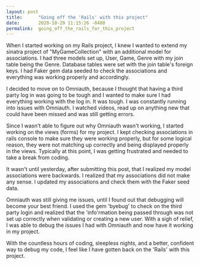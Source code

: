 ```yaml
---
layout: post
title:      "Going off the 'Rails' with this project"
date:       2020-10-29 11:15:26 -0400
permalink:  going_off_the_rails_for_this_project
---
```



When I started working on my Rails project, I knew I wanted to extend my sinatra project of "MyGameCollection" with an additional model for associations.  I had three models set up, User, Game, Genre with my join table being the Genre.  Database tables were set with the join table's foreign keys.  I had Faker gem data seeded to check the associations and everything was working properly and accordingly.  

I decided to move on to Omniauth, because I thought that having a third party log in was going to be tough and I wanted to make sure I had everything working with the log in.  It was tough.  I was constantly running into issues with Omniauth.  I watched videos, read up on anything new that could have been missed and was still getting errors.  

Since I wasn't able to figure out why Omniauth wasn't working, I started working on the views (forms) for my project.  I kept checking associations in rails console to make sure they were working properly, but for some logical reason, they were not matching up correctly and being displayed properly in the views.  Typically at this point, I was getting frustrated and needed to take a break from coding.  

It wasn't until yesterday, after submitting this post, that I realized my model associations were backwards.  I realized that my associations did not make any sense.  I updated my associations and check them with the Faker seed data.  

Omniauth was still giving me issues, until I found out that debugging will become your best friend.  I used the gem 'byebug' to check on the third party login and realized that the 'info'rmation being passed through was not set up correctly when validating or creating a new user.  With a sigh of relief, I was able to debug the issues I had with Omniauth and now have it working in my project.

With the countless hours of coding, sleepless nights, and a better, confident way to debug my code, I feel like I have gotten back on the 'Rails' with this project.
